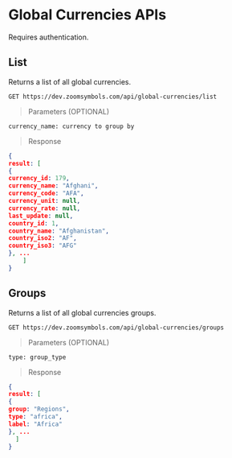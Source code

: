 # Global Currencies APIs
Requires authentication.

## List
Returns a list of all global currencies.

```APIs
GET https://dev.zoomsymbols.com/api/global-currencies/list
```
> Parameters (OPTIONAL)

```
currency_name: currency to group by
```

> Response

```json
{
result: [
{
currency_id: 179,
currency_name: "Afghani",
currency_code: "AFA",
currency_unit: null,
currency_rate: null,
last_update: null,
country_id: 1,
country_name: "Afghanistan",
country_iso2: "AF",
country_iso3: "AFG"
}, ...
    ]
}
```

## Groups
Returns a list of all global currencies groups.

```APIs
GET https://dev.zoomsymbols.com/api/global-currencies/groups
```

> Parameters (OPTIONAL)

```
type: group_type
```

> Response

```json
{
result: [
{
group: "Regions",
type: "africa",
label: "Africa"
}, ...
  ]
}
```
